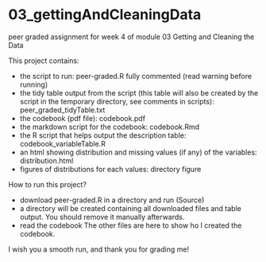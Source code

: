 # 03_gettingAndCleaningData
peer graded assignment for week 4 of module 03 Getting and Cleaning the Data

This project contains:
- the script to run: peer-graded.R fully commented (read warning before running)
- the tidy table output from the script (this table will also be created by the script in the temporary directory, see comments in scripts): peer_graded_tidyTable.txt
- the codebook (pdf file): codebook.pdf
- the markdown script for the codebook: codebook.Rmd 
- the R script that helps output the description table: codebook_variableTable.R
- an html showing distribution and missing values (if any) of the variables: distribution.html
- figures of distributions for each values: directory figure

How to run this project? 
- download peer-graded.R in a directory and run (Source)
- a directory will be created containing all downloaded files and table output. You should remove it manually afterwards. 
- read the codebook
The other files are here to show ho I created the codebook. 

I wish you a smooth run, and thank you for grading me! 

